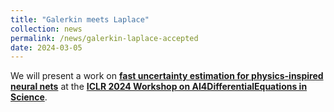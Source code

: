 ```yaml
---
title: "Galerkin meets Laplace"
collection: news
permalink: /news/galerkin-laplace-accepted
date: 2024-03-05
---
```

We will present a work on <a href="https://openreview.net/forum?id=HdzFecgdzB"><b>fast uncertainty estimation for physics-inspired neural nets</b></a> at the <a href="https://dcmaddix.github.io/AI4DiffEqtnsInSci/"><b>ICLR 2024 Workshop on AI4DifferentialEquations in Science</b></a>.